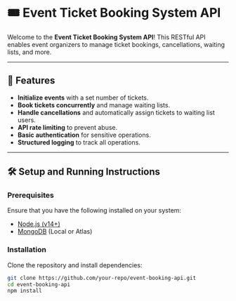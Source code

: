 # 🎟️ **Event Ticket Booking System API**

Welcome to the **Event Ticket Booking System API**! This RESTful API enables event organizers to manage ticket bookings, cancellations, waiting lists, and more.

---

## 🚀 **Features**

- **Initialize events** with a set number of tickets.
- **Book tickets concurrently** and manage waiting lists.
- **Handle cancellations** and automatically assign tickets to waiting list users.
- **API rate limiting** to prevent abuse.
- **Basic authentication** for sensitive operations.
- **Structured logging** to track all operations.

---

## 🛠️ **Setup and Running Instructions**

### Prerequisites

Ensure that you have the following installed on your system:

- [Node.js (v14+)](https://nodejs.org/)
- [MongoDB](https://www.mongodb.com/) (Local or Atlas)

### Installation

Clone the repository and install dependencies:

```bash
git clone https://github.com/your-repo/event-booking-api.git
cd event-booking-api
npm install
```
